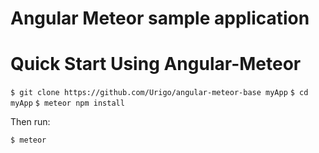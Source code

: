 # Angular Meteor sample application

# Quick Start Using Angular-Meteor
   `$ git clone https://github.com/Urigo/angular-meteor-base myApp`
   `$ cd myApp`
   `$ meteor npm install`
   
   
Then run:

   `$ meteor`
